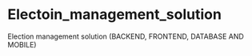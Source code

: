 # Electoin_management_solution
Election management solution (BACKEND, FRONTEND, DATABASE AND MOBILE)
